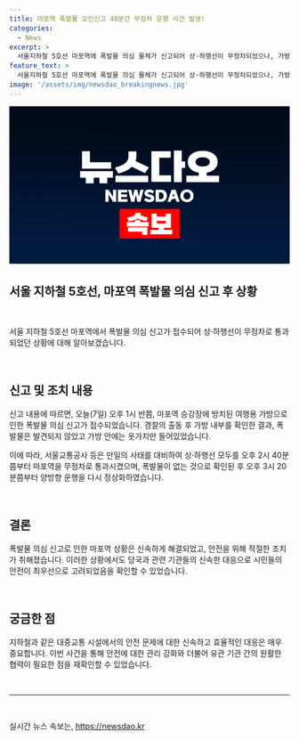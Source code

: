 ```yaml
---
title: 마포역 폭발물 오인신고 40분간 무정차 운행 사건 발생!
categories:
  - News
excerpt: >
  서울지하철 5호선 마포역에 폭발물 의심 물체가 신고되어 상·하행선이 무정차되었으나, 가방 내 옷가지만 확인돼 정상화됐다. 경찰과 공사가 대비조치 후 양방향 운행을 회복했다. (150자)
feature_text: >
  서울지하철 5호선 마포역에 폭발물 의심 물체가 신고되어 상·하행선이 무정차되었으나, 가방 내 옷가지만 확인돼 정상화됐다. 경찰과 공사가 대비조치 후 양방향 운행을 회복했다. (150자)
image: '/assets/img/newsdao_breakingnews.jpg'
---
```


<p><img src="/assets/img/newsdao_breakingnews.jpg" alt="ranknews 속보" /></p>

<h2>서울 지하철 5호선, 마포역 폭발물 의심 신고 후 상황</h2>

<p data-ke-size="size16">&nbsp;</p>

<p>서울 지하철 5호선 마포역에서 폭발물 의심 신고가 접수되어 상·하행선이 무정차로 통과되었던 상황에 대해 알아보겠습니다.</p>

<p data-ke-size="size16">&nbsp;</p>

<h2 data-ke-size="size26">신고 및 조치 내용</h2>

<p data-ke-size="size16">신고 내용에 따르면, 오늘(7일) 오후 1시 반쯤, 마포역 승강장에 방치된 여행용 가방으로 인한 폭발물 의심 신고가 접수되었습니다. 경찰의 출동 후 가방 내부를 확인한 결과, 폭발물은 발견되지 않았고 가방 안에는 옷가지만 들어있었습니다. </p>

<p data-ke-size="size16">이에 따라, 서울교통공사 등은 만일의 사태를 대비하여 상·하행선 모두를 오후 2시 40분쯤부터 마포역을 무정차로 통과시켰으며, 폭발물이 없는 것으로 확인된 후 오후 3시 20분쯤부터 양방향 운행을 다시 정상화하였습니다.</p>

<p data-ke-size="size16">&nbsp;</p>

<h2 data-ke-size="size26">결론</h2>

<p data-ke-size="size16">폭발물 의심 신고로 인한 마포역 상황은 신속하게 해결되었고, 안전을 위해 적절한 조치가 취해졌습니다. 이러한 상황에서도 당국과 관련 기관들의 신속한 대응으로 시민들의 안전이 최우선으로 고려되었음을 확인할 수 있었습니다.</p>

<p data-ke-size="size16">&nbsp;</p>

<h2 data-ke-size="size26">궁금한 점</h2>

<p data-ke-size="size16">지하철과 같은 대중교통 시설에서의 안전 문제에 대한 신속하고 효율적인 대응은 매우 중요합니다. 이번 사건을 통해 안전에 대한 관리 강화와 더불어 유관 기관 간의 원활한 협력이 필요한 점을 재확인할 수 있었습니다. </p>

<p data-ke-size="size16">&nbsp;</p>

<hr>

<p data-ke-size="size16">&nbsp;</p>
실시간 뉴스 속보는, <a href="https://newsdao.kr" rel="dofollow">https://newsdao.kr</a>


